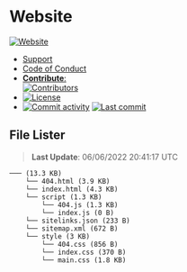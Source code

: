 # Website

[![Website](https://img.shields.io/website?down_color=%23F00&down_message=Down&label=Website&up_color=%2308F&up_message=Online&url=https%3A%2F%2Fwixonic.fr)](https://wixonic.fr)

- [Support](https://github.com/Wixonic/Website/blob/Default/.github/SUPPORT.md)
- [Code of Conduct](https://github.com/Wixonic/Website/blob/Default/.github/CODE_OF_CONDUCT.md)
- [**Contribute**:<br />![Contributors](https://img.shields.io/github/contributors/Wixonic/Website?color=%2308F&label=Contributors)](https://github.com/Wixonic/Website/blob/Default/.github/CONTRIBUTING.md)
- [![License](https://img.shields.io/github/license/Wixonic/Website?color=%23555&label=License)](https://github.com/Wixonic/Website/blob/Default/LICENSE.txt)
- [![Commit activity](https://img.shields.io/github/commit-activity/m/Wixonic/Website?color=%2308F&label=Commit%20activity)](https://github.com/Wixonic/Website/graphs/commit-activity) [![Last commit](https://img.shields.io/github/last-commit/Wixonic/Website?color=%2308F&label=Last%20commit)](https://github.com/Wixonic/Website/commits/Default)

## File Lister
<!-- File Lister Display -->
> **Last Update**: 06/06/2022 20:41:17 UTC

```
─── (13.3 KB) 
    └── 404.html (3.9 KB)
    └── index.html (4.3 KB)
    └── script (1.3 KB) 
        └── 404.js (1.3 KB)
        └── index.js (0 B)
    └── sitelinks.json (233 B)
    └── sitemap.xml (672 B)
    └── style (3 KB) 
        └── 404.css (856 B)
        └── index.css (370 B)
        └── main.css (1.8 KB)
```
<!-- File Lister Display -->
